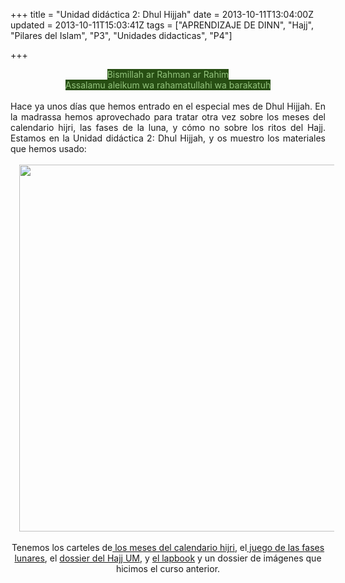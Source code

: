 +++
title = "Unidad didáctica 2: Dhul Hijjah"
date = 2013-10-11T13:04:00Z
updated = 2013-10-11T15:03:41Z
tags = ["APRENDIZAJE DE DINN", "Hajj", "Pilares del Islam", "P3", "Unidades didacticas", "P4"]

+++

<div dir="ltr" style="text-align: left;" trbidi="on"><div style="text-align: center;"><span style="background-color: #274e13; color: #93c47d;">Bismillah ar Rahman ar Rahim</span></div><div style="text-align: center;"><span style="background-color: #274e13; color: #93c47d;">Assalamu aleikum wa rahamatullahi wa barakatuh</span></div><div style="text-align: justify;"><br /></div><div style="text-align: justify;">Hace ya unos días que hemos entrado en el especial mes de Dhul Hijjah. En la madrassa hemos aprovechado para tratar otra vez sobre los meses del calendario hijri, las fases de la luna, y cómo no sobre los ritos del Hajj. Estamos en la Unidad didáctica 2: Dhul Hijjah, y os muestro los materiales que hemos usado:</div><div style="text-align: justify;"><br /></div><div class="separator" style="clear: both; text-align: center;"><a href="http://1.bp.blogspot.com/-Cp15Sz0w7iI/UlfaTiHoIPI/AAAAAAAAGBw/xoKNNwRmaX0/s1600/dhul+hijjah.jpg" imageanchor="1" style="margin-left: 1em; margin-right: 1em;"><img border="0" height="587" src="http://1.bp.blogspot.com/-Cp15Sz0w7iI/UlfaTiHoIPI/AAAAAAAAGBw/xoKNNwRmaX0/s1600/dhul+hijjah.jpg" width="640" /></a></div><div class="separator" style="clear: both; text-align: center;"><br /></div><div class="separator" style="clear: both; text-align: center;">Tenemos los carteles de<a href="http://almadrassadenoura.blogspot.com/2012/02/el-calendario-hijri.html"> los meses del calendario hijri</a>, el<a href="http://almadrassadenoura.blogspot.com/2013/07/juego-las-fases-lunares.html"> juego de las fases lunares</a>, el <a href="http://ummi-mudarrisati.blogspot.com/2013/09/el-hajj-explicado-los-ninos.html">dossier del Hajj UM</a>, y&nbsp;<a href="http://almadrassadenoura.blogspot.com/2012/10/hajj-1433-lapbook.html">el lapbook</a>&nbsp;y un dossier de imágenes que hicimos el curso anterior.</div><div style="text-align: justify;"><br /></div></div>
